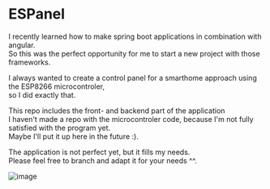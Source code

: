 # ESPanel

I recently learned how to make spring boot applications in combination with angular.  
So this was the perfect opportunity for me to start a new project with those frameworks.

I always wanted to create a control panel for a smarthome approach using the ESP8266 microcontroler,  
so I did exactly that.

This repo includes the front- and backend part of the application  
I haven't made a repo with the microcontroler code, because I'm not fully satisfied with the program yet.  
Maybe I'll put it up here in the future :).

The application is not perfect yet, but it fills my needs.  
Please feel free to branch and adapt it for your needs ^^.


![image](https://github.com/IYourSunshineI/ESPanel/assets/91211142/b709632b-3cd9-4f4d-98ff-3d2eeac3f8d2)

